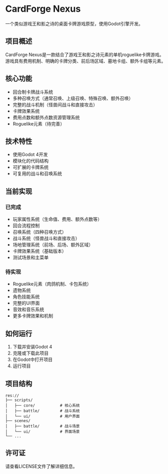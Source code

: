 # CardForge Nexus

一个类似游戏王和影之诗的桌面卡牌游戏原型，使用Godot引擎开发。

## 项目概述

CardForge Nexus是一款结合了游戏王和影之诗元素的单机roguelike卡牌游戏。游戏具有费用机制、明确的卡牌分类、前后场区域、墓地卡组、额外卡组等元素。

## 核心功能

- 回合制卡牌战斗系统
- 多种召唤方式（通常召唤、上级召唤、特殊召唤、额外召唤）
- 完整的战斗机制（怪兽间战斗和直接攻击）
- 卡牌效果系统
- 费用点数和额外点数资源管理系统
- Roguelike元素（待完善）

## 技术特性

- 使用Godot 4开发
- 模块化的代码结构
- 可扩展的卡牌系统
- 可复用的战斗和召唤系统

## 当前实现

### 已完成
- 玩家属性系统（生命值、费用、额外点数等）
- 回合流程控制
- 召唤系统（四种召唤方式）
- 战斗系统（怪兽战斗和直接攻击）
- 场地管理系统（前场、后场、额外区域）
- 卡牌效果系统（基础版本）
- 测试场景和主菜单

### 待实现
- Roguelike元素（肉鸽机制、卡包系统）
- 遗物系统
- 角色技能系统
- 完整的UI界面
- 音效和音乐系统
- 更多卡牌效果和机制

## 如何运行

1. 下载并安装Godot 4
2. 克隆或下载此项目
3. 在Godot中打开项目
4. 运行项目



## 项目结构

```
res://
├── scripts/
│   ├── core/           # 核心系统
│   ├── battle/         # 战斗系统
│   └── ui/             # 用户界面
├── scenes/
│   ├── battle/         # 战斗场景
│   └── ui/             # 界面场景
└── ...
```

## 许可证

请查看LICENSE文件了解详细信息。